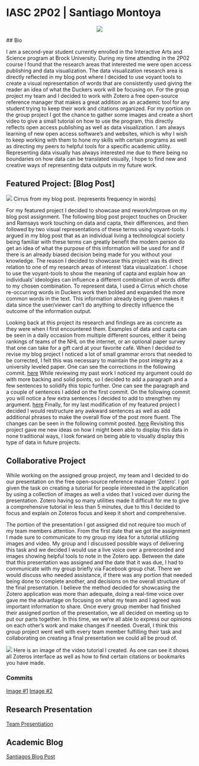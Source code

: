 
# IASC 2P02 | Santiago Montoya 
<p align="center">
<img src="Images/flag.png">
</p>
## Bio

I am a second-year student currently enrolled in the Interactive Arts and Science program at Brock University. During my time attending in the 2P02 course I found that the research areas that interested me were open access publishing and data visualization. The data visualization research area is directly reflected in my blog post where I decided to use voyant tools to create a visual representation of words that are consistently used giving the reader an idea of what the Duckers work will be focusing on. For the group project my team and I decided to work with Zotero a free open-source reference manager that makes a great addition as an academic tool for any student trying to keep their work and citations organized. For my portion on the group project I got the chance to gather some images and create a short video to give a small tutorial on how to use the program, this directly reflects open access publishing as well as data visualization. I am always learning of new open access software’s and websites, which is why I wish to keep working with them to hone my skills with certain programs as well as directing my peers to helpful tools for a specific academic utility. Representing data visually has always interested me due to there being no boundaries on how data can be translated visually, I hope to find new and creative ways of representing data outputs in my future work. 


## Featured Project: [Blog Post]

![](Images/graphic.png)
Cirrus from my blog post. (represents frequency in words)

For my featured project I decided to showcase and rework/improve on my blog post assignment. The following blog post project touches on Drucker and Ramsays work touching on data and capta, their differences, and then followed by two visual representations of these terms using voyant-tools.  I argued in my blog post that as an individual living a technological society being familiar with these terms can greatly benefit the modern person do get an idea of what the purpose of this information will be used for and if there is an already biased decision being made for you without your knowledge. The reason I decided to showcase this project was its direct relation to one of my research areas of interest ‘data visualization’. I chose to use the voyant-tools to show the meaning of capta and explain how an individuals’ ideologies can influence a different combination of words differ to my chosen combination. To represent data, I used a Cirrus which chose re-occurring words in Duckers work then bolded and expanded the more common words in the text. This information already being given makes it data since the user/viewer can’t do anything to directly influence the outcome of the information output. 

Looking back at this project its research and findings are as concrete as they were when I first encountered them. Examples of data and capta can be seen in a daily occasion from multiple different sources, either it being rankings of teams of the NHL on the internet, or an optional paper survey that one can take for a gift card at your favorite café. When I decided to revise my blog project I noticed a lot of small grammar errors that needed to be corrected, I felt this was necessary to maintain the post integrity as a university leveled paper. One can see the corrections in the following commit. [here](https://github.com/sm16ut/IASC-2P02/commit/57baf2e1a96cba37514697d9b7e5879c9055b70a)
While reviewing my past work I noticed my argument could do with more backing and solid points, so I decided to add a paragraph and a few sentences to solidify this topic further. One can see the paragraph and a couple of sentences I added on the first commit. On the following commit you will notice a few extra sentences I decided to add  to strengthen my argument. [here](https://github.com/sm16ut/IASC-2P02/commit/57baf2e1a96cba37514697d9b7e5879c9055b70a)
Finally, for my last modification of my featured project I decided I would restructure any awkward sentences as well as add additional phrases to make the overall flow of the post more fluent. The changes can be seen in the following commit posted. [here](https://github.com/sm16ut/IASC-2P02/commit/1ed0975811a3c705736590367286e96aa0cb3cce)
Revisiting this project gave me new ideas on how I might been able to display this data in none traditional ways, I look forward on being able to visually display this type of data in future projects. 

## Collaborative Project

While working on the assigned group project, my team and I decided to do our presentation on the free open-source reference manager ‘Zotero’. I got given the task on creating a tutorial for people interested in the application by using a collection of images as well a video that I voiced over during the presentation. Zotero having so many utilities made it difficult for me to give a comprehensive tutorial in less than 5 minutes, due to this I decided to focus and explain on Zoteros focus and keep it short and comprehensive.  

The portion of the presentation I got assigned did not require too much of my team members attention. From the first date that we got the assignment I made sure to communicate to my group my idea for a tutorial utilizing images and video. My group and I discussed possible ways of delivering this task and we decided I would use a live voice over a prerecorded and images showing helpful tools to note in the Zotero app. Between the date that this presentation was assigned and the date that it was due, I had to communicate with my group briefly via Facebook group chat. There we would discuss who needed assistance, if there was any portion that needed being done to complete another, and decisions on the overall structure of the final presentation. I believe the method decided for showcasing the Zotero application was more than adequate, doing a real-time voice over gave me the advantage on focusing on what my team and I agreed was important information to share. Once every group member had finished their assigned portion of the presentation, we all decided on meeting up to put our parts together. In this time, we we’re all able to express our opinions on each other’s work and make changes if needed. Overall, I think this group project went well with every team member fulfilling their task and collaborating on creating a final presentation we could all be proud of. 

![](Images/videotut.png)
Here is an image of the video tutorial I created. As one can see it shows all Zoteros interface as well as how to find certain citations or bookmarks you have made.
### Commits

[Image #1](https://github.com/IascAtBrock/IASC-2P02-TeamPresentations/commit/be5bed75e12f38e92dd72b17980db1abc82240db)
[Image #2](https://github.com/IascAtBrock/IASC-2P02-TeamPresentations/commit/da4dc9d8df1abb16d459883d4a367025dd32ddca)




## Research Presentation

[Team Presentiation](https://github.com/IascAtBrock/IASC-2P02-TeamPresentations/tree/Team5)

## Academic Blog

[Santiagos Blog Post](https://github.com/sm16ut/IASC-2P02/blob/master/blog.md)
